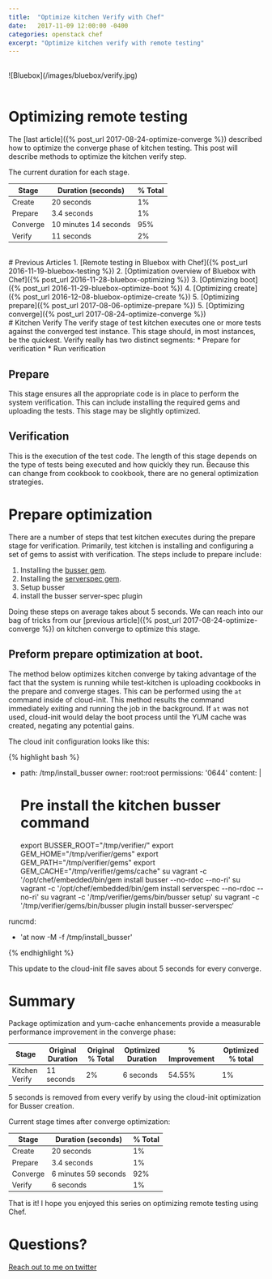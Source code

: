 ```yaml
---
title:  "Optimize kitchen Verify with Chef"
date:   2017-11-09 12:00:00 -0400
categories: openstack chef
excerpt: "Optimize kitchen verify with remote testing"
---
```


<br>
![Bluebox](/images/bluebox/verify.jpg)
<br>
<br>

# Optimizing remote testing
The [last article]({% post_url 2017-08-24-optimize-converge %}) described how to optimize the converge phase of kitchen testing. This post will describe methods to optimize the kitchen verify step.

The current duration for each stage.

| Stage         | Duration (seconds)     | % Total  |
| ------------- | ------------- | ----- |
| Create        | 20 seconds  | 1% |
| Prepare       | 3.4 seconds     |   1% |
| Converge      | 10 minutes 14 seconds       |   95% |
| Verify        | 11 seconds      |    2% |



<br>
# Previous Articles
1. [Remote testing in Bluebox with Chef]({% post_url 2016-11-19-bluebox-testing %})
2. [Optimization overview of Bluebox with Chef]({% post_url 2016-11-28-bluebox-optimizing %})
3. [Optimizing boot]({% post_url 2016-11-29-bluebox-optimize-boot %})
4. [Optimizing create]({% post_url 2016-12-08-bluebox-optimize-create %})
5. [Optimizing prepare]({% post_url 2017-08-06-optimize-prepare %})
5. [Optimizing converge]({% post_url 2017-08-24-optimize-converge %})

<br>
# Kitchen Verify
The verify stage of test kitchen executes one or more tests against the converged test instance. This stage should, in most instances, be the quickest. Verify really has two distinct segments:
*  Prepare for verification
*  Run verification

## Prepare
This stage ensures all the appropriate code is in place to perform the system verification.  This can include installing the required gems and uploading the tests. This stage may be slightly optimized.

## Verification
This is the execution of the test code.  The length of this stage depends on the type of tests being executed and how quickly they run.  Because this can change from cookbook to cookbook, there are no general optimization strategies.

# Prepare optimization
There are a number of steps that test kitchen executes during the prepare stage for verification.  Primarily, test kitchen is installing and configuring a set of gems to assist with verification.  The steps include to prepare include:

1. Installing the [busser gem](https://github.com/test-kitchen/busser).
2. Installing the [serverspec gem](http://serverspec.org/).
3. Setup busser
4. install the busser server-spec plugin

Doing these steps on average takes about 5 seconds.  We can reach into our bag of tricks from our [previous article]({% post_url 2017-08-24-optimize-converge %}) on kitchen converge to optimize this stage.


## Preform prepare optimization at boot.
 The method below optimizes kitchen converge by taking advantage of the fact that the system is running while test-kitchen is uploading cookbooks in the prepare and converge stages. This can be performed using the `at` command inside of cloud-init.  This method results the command immediately exiting and running the job in the background. If `at` was not used, cloud-init would delay the boot process until the YUM cache was created, negating any potential gains.

The cloud init configuration looks like this:

{% highlight bash %}
- path: /tmp/install_busser
  owner: root:root
  permissions: '0644'
  content: |
    # Pre install the kitchen busser command
    export BUSSER_ROOT="/tmp/verifier/"
    export GEM_HOME="/tmp/verifier/gems"
    export GEM_PATH="/tmp/verifier/gems"
    export GEM_CACHE="/tmp/verifier/gems/cache"
    su vagrant -c '/opt/chef/embedded/bin/gem install busser --no-rdoc --no-ri'
    su vagrant -c '/opt/chef/embedded/bin/gem install serverspec --no-rdoc --no-ri'
    su vagrant -c '/tmp/verifier/gems/bin/busser setup'
    su vagrant -c '/tmp/verifier/gems/bin/busser plugin install busser-serverspec‘

runcmd:
- 'at now -M -f /tmp/install_busser'

{% endhighlight %}

This update to the cloud-init file saves about 5 seconds for every converge.


# Summary

Package optimization and yum-cache enhancements provide a measurable performance improvement in the converge phase:

| Stage         | Original Duration | Original % Total  | Optimized Duration| % Improvement | Optimized % total
| ------------- | ------------- | ----- | ---- | ------ | ----- |
| Kitchen Verify  | 11 seconds | 2% | 6 seconds | 54.55% | 1%

5 seconds is removed from every verify by using the cloud-init optimization for Busser creation.

Current stage times after converge optimization:

| Stage         | Duration (seconds)     | % Total  |
| ------------- | ------------- | ----- |
| Create        | 20 seconds  | 1% |
| Prepare       | 3.4 seconds     |   1% |
| Converge      | 6 minutes 59 seconds       |   92% |
| Verify        | 6 seconds      |    1% |

That is it!  I hope you enjoyed this series on optimizing remote testing using Chef.

# Questions?
[Reach out to me on twitter](https://twitter.com/boc_tothefuture)
